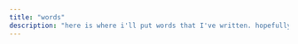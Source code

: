 ```yaml
---
title: "words"
description: "here is where i'll put words that I've written. hopefully something original"
---
```

